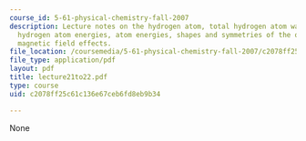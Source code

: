 ```yaml
---
course_id: 5-61-physical-chemistry-fall-2007
description: Lecture notes on the hydrogen atom, total hydrogen atom wavefunctions,
  hydrogen atom energies, atom energies, shapes and symmetries of the orbitals, and
  magnetic field effects.
file_location: /coursemedia/5-61-physical-chemistry-fall-2007/c2078ff25c61c136e67ceb6fd8eb9b34_lecture21to22.pdf
file_type: application/pdf
layout: pdf
title: lecture21to22.pdf
type: course
uid: c2078ff25c61c136e67ceb6fd8eb9b34

---
```

None